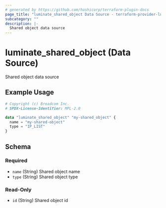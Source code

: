 ```yaml
---
# generated by https://github.com/hashicorp/terraform-plugin-docs
page_title: "luminate_shared_object Data Source - terraform-provider-luminate"
subcategory: ""
description: |-
  Shared object data source
---
```


# luminate_shared_object (Data Source)

Shared object data source

## Example Usage

```terraform
# Copyright (c) Broadcom Inc.
# SPDX-License-Identifier: MPL-2.0

data "luminate_shared_object" "my-shared_object" {
  name = "my-shared-object"
  type = "IP_LIST"
}
```

<!-- schema generated by tfplugindocs -->
## Schema

### Required

- `name` (String) Shared object name
- `type` (String) Shared object type

### Read-Only

- `id` (String) Shared object id

